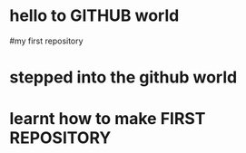 # hello to GITHUB world 
#my first repository
# stepped into the github world
# learnt how to make  FIRST REPOSITORY
#
